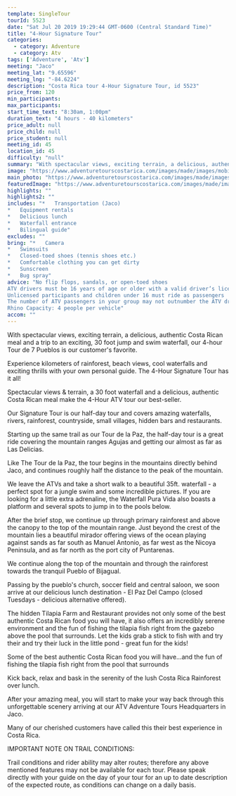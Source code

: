 ```yaml
---
template: SingleTour
tourId: 5523
date: "Sat Jul 20 2019 19:29:44 GMT-0600 (Central Standard Time)"
title: "4-Hour Signature Tour"
categories: 
  - category: Adventure
  - category: Atv
tags: ['Adventure', 'Atv']
meeting: "Jaco"
meeting_lat: "9.65596"
meeting_lng: "-84.6224"
description: "Costa Rica tour 4-Hour Signature Tour, id 5523"
price_from: 120
min_participants: 
max_participants: 
start_time_text: "8:30am, 1:00pm"
duration_text: "4 hours - 40 kilometers"
price_adult: null
price_child: null
price_student: null
meeting_id: 45
location_id: 45
difficulty: "null"
summary: "With spectacular views, exciting terrain, a delicious, authentic Costa Rican meal and a trip to an exciting, 30 foot jump and swim waterfall, our 4-hour Tour de 7 Pueblos is our customer’s favorite."
image: "https://www.adventuretourscostarica.com/images/made/images/mobile/ban2-m_320_250_c1.jpg"
main_photo: "https://www.adventuretourscostarica.com/images/made/images/mobile/ban2-m_320_250_c1.jpg"
featuredImage: "https://www.adventuretourscostarica.com/images/made/images/mobile/ban2-m_320_250_c1.jpg"
highlights: ""
highlights2: ""
includes: "*   Transportation (Jaco)
*   Equipment rentals
*   Delicious lunch
*   Waterfall entrance
*   Bilingual guide"
excludes: ""
bring: "*   Camera
*   Swimsuits
*   Closed-toed shoes (tennis shoes etc.)
*   Comfortable clothing you can get dirty
*   Sunscreen
*   Bug spray"
advice: "No flip flops, sandals, or open-toed shoes  
ATV drivers must be 16 years of age or older with a valid driver’s license  
Unlicensed participants and children under 16 must ride as passengers  
The number of ATV passengers in your group may not outnumber the ATV drivers  
Rhino Capacity: 4 people per vehicle"
accom: ""
---
```

With spectacular views, exciting terrain, a delicious, authentic Costa Rican meal and a trip to an exciting, 30 foot jump and swim waterfall, our 4-hour Tour de 7 Pueblos is our customer's favorite.

Experience kilometers of rainforest, beach views, cool waterfalls and exciting thrills with your own personal guide. The 4-Hour Signature Tour has it all!

Spectacular views & terrain, a 30 foot waterfall and a delicious, authentic Costa Rican meal make the 4-Hour ATV tour our best-seller.

Our Signature Tour is our half-day tour and covers amazing waterfalls, rivers, rainforest, countryside, small villages, hidden bars and restaurants.

Starting up the same trail as our Tour de la Paz, the half-day tour is a great ride covering the mountain ranges Agujas and getting our almost as far as Las Delicias.

Like The Tour de la Paz, the tour begins in the mountains directly behind Jaco, and continues roughly half the distance to the peak of the mountain.

We leave the ATVs and take a short walk to a beautiful 35ft. waterfall - a perfect spot for a jungle swim and some incredible pictures. If you are looking for a little extra adrenaline, the Waterfall Pura Vida also boasts a platform and several spots to jump in to the pools below.

After the brief stop, we continue up through primary rainforest and above the canopy to the top of the mountain range. Just beyond the crest of the mountain lies a beautiful mirador offering views of the ocean playing against sands as far south as Manuel Antonio, as far west as the Nicoya Peninsula, and as far north as the port city of Puntarenas.

We continue along the top of the mountain and through the rainforest towards the tranquil Pueblo of Bijagual.

Passing by the pueblo's church, soccer field and central saloon, we soon arrive at our delicious lunch destination - El Paz Del Campo (closed Tuesdays - delicious alternative offered).

The hidden Tilapia Farm and Restaurant provides not only some of the best authentic Costa Rican food you will have, it also offers an incredibly serene environment and the fun of fishing the tilapia fish right from the gazebo above the pool that surrounds. Let the kids grab a stick to fish with and try their and try their luck in the little pond - great fun for the kids!

Some of the best authentic Costa Rican food you will have...and the fun of fishing the tilapia fish right from the pool that surrounds

Kick back, relax and bask in the serenity of the lush Costa Rica Rainforest over lunch.

After your amazing meal, you will start to make your way back through this unforgettable scenery arriving at our ATV Adventure Tours Headquarters in Jaco.

Many of our cherished customers have called this their best experience in Costa Rica.

IMPORTANT NOTE ON TRAIL CONDITIONS:

Trail conditions and rider ability may alter routes; therefore any above mentioned features may not be available for each tour. Please speak directly with your guide on the day of your tour for an up to date description of the expected route, as conditions can change on a daily basis.